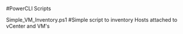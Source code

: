 #PowerCLI Scripts

Simple_VM_Inventory.ps1 #Simple script to inventory Hosts attached to vCenter and VM's